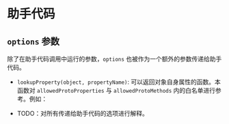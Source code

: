 # 助手代码

## `options` 参数

除了在助手代码调用中运行的参数，`options` 也被作为一个额外的参数传递给助手代码。

- `lookupProperty(object, propertyName)`: 可以返回对象自身属性的函数。本函数对 `allowedProtoProperties` 与
  `allowedProtoMethods` 内的白名单进行参考。例如：

  <ExamplePart examplePage="/zh/examples/helper-lookup-property.md" show="preparationScript" />

- TODO：对所有传递给助手代码的选项进行解释。
